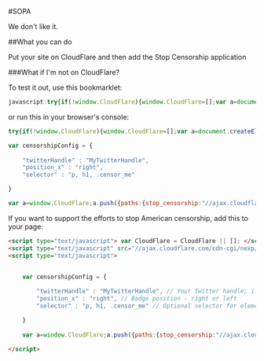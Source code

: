 #SOPA

We don't like it.

##What you can do

Put your site on CloudFlare and then add the Stop Censorship application

###What if I'm not on CloudFlare?

To test it out, use this bookmarklet:

```javascript
javascript:try{if(!window.CloudFlare){window.CloudFlare=[];var a=document.createElement("script"),b=document.getElementsByTagName("head")[0];a.type="text/javascript";a.async=!0;a.src="//ajax.cloudflare.com/cdn-cgi/nexp/cloudflare.js";b.appendChild(a)}}catch(c){};var a=window.CloudFlare;a.push({paths:{stop_censorship:"//ajax.cloudflare.com/cdn-cgi/nexp/apps/"}});a.push(function(b,c){c("stop_censorship/config",function(){return {}});b(["stop_censorship"])});
```

or run this in your browser's console:

```JavaScript
try{if(!window.CloudFlare){window.CloudFlare=[];var a=document.createElement("script"),b=document.getElementsByTagName("head")[0];a.type="text/javascript";a.async=!0;a.src="//ajax.cloudflare.com/cdn-cgi/nexp/cloudflare.js";b.appendChild(a)}}catch(c){};

var censorshipConfig = {
    
    "twitterHandle" : "MyTwitterHandle",
    "position_x" : "right",
    "selector" : "p, h1, .censor_me"

}

var a=window.CloudFlare;a.push({paths:{stop_censorship:"//ajax.cloudflare.com/cdn-cgi/nexp/apps/"}});a.push(function(b,c){c("stop_censorship/config",function(){return censorshipConfig});b(["stop_censorship"])});
```

If you want to support the efforts to stop American censorship, add this to your page:

```html
<script type="text/javascript"> var CloudFlare = CloudFlare || []; </script>
<script type="text/javascript" src="//ajax.cloudflare.com/cdn-cgi/nexp/cloudflare.js" async></script>
<script type="text/javascript">


    var censorshipConfig = {
        
        "twitterHandle" : "MyTwitterHandle", // Your Twitter handle; if not provided, your website domain will be used.
        "position_x" : "right", // Badge position - right or left
        "selector" : "p, h1, .censor_me" // Optional selector for elements to censor. Remove for default.

    }
    
    var a=window.CloudFlare;a.push({paths:{stop_censorship:"//ajax.cloudflare.com/cdn-cgi/nexp/apps/"}});a.push(function(b,c){c("stop_censorship/config",function(){return censorshipConfig});b(["stop_censorship"])});

</script>
```


